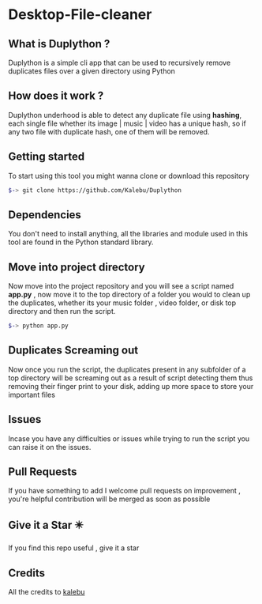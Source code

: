 # Desktop-File-cleaner

What is Duplython ?
-------------------

Duplython is a simple cli app that can be used to recursively remove duplicates files over a given directory using Python


How does it work ?
--------------------
Duplython underhood is able to detect any duplicate file using **hashing**, each single file whether its image | music | video has a unique hash, so if any two file with duplicate hash, one of them will be removed.


Getting started 
------------------
To start using this tool you might wanna clone or download this repository 

```bash
$-> git clone https://github.com/Kalebu/Duplython
```

Dependencies 
-------------

You don't need to install anything, all the libraries and module used in this tool are found in the Python standard library.


Move into project directory
---------------------------

Now move into the project repository and you will see a script named **app.py** , now move it to the top directory of a folder you would to clean up the duplicates, whether its your music folder , video folder, or disk top directory and then run the script.

```bash
$-> python app.py
```

Duplicates Screaming out
--------------------------
Now once you run the script, the duplicates present in any subfolder of a top directory will be screaming out as a result of script detecting them thus removing their finger print to your disk, adding up more space to store your important files

Issues 
-----------

Incase you have any difficulties or issues while trying to run the script
you can raise it on the issues. 

Pull Requests
----------------

If you have something to add I welcome pull requests on improvement , you're helpful contribution will be merged as soon as possible 

Give it a Star ✴️
--------------------
If you find this repo useful , give it a star

Credits
-----------
All the credits to [kalebu](github.com/kalebu)
